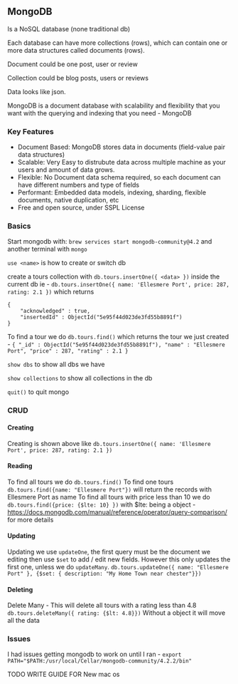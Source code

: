 ## MongoDB 

Is a NoSQL database (none traditional db)

Each database can have more collections (rows), which can contain one or more data structures called documents (rows).

Document could be one post, user or review

Collection could be blog posts, users or reviews 

Data looks like json. 

MongoDB is a document database with scalability and flexibility that you want with the querying and indexing that you need - MongoDB 

### Key Features

- Document Based: MongoDB stores data in documents (field-value pair data structures)
- Scalable: Very Easy to distrubute data across multiple machine as your users and amount of data grows. 
- Flexible: No Document data schema required, so each document can have different numbers and type of fields
- Performant: Embedded data models, indexing, sharding, flexible documents, native duplication, etc 
- Free and open source, under SSPL License 

### Basics 

Start mongodb with: `brew services start mongodb-community@4.2` and another terminal with `mongo`

`use <name>` is how to create or switch db

create a tours collection with `db.tours.insertOne({ <data> })` inside the current db ie -
`db.tours.insertOne({ name: 'Ellesmere Port', price: 287, rating: 2.1 })` which returns 

```
{
	"acknowledged" : true,
	"insertedId" : ObjectId("5e95f44d023de3fd55b8891f")
}
```
To find a tour we do `db.tours.find()` which returns the tour we just created -
`{ "_id" : ObjectId("5e95f44d023de3fd55b8891f"), "name" : "Ellesmere Port", "price" : 287, "rating" : 2.1 }` 

`show dbs` to show all dbs we have

`show collections` to show all collections in the db

`quit()` to quit mongo

### CRUD 

#### Creating

Creating is shown above like `db.tours.insertOne({ name: 'Ellesmere Port', price: 287, rating: 2.1 })`

#### Reading 

To find all tours we do `db.tours.find()`
To find one tours `db.tours.find({name: "Ellesmere Port"})` will return the records with Ellesmere Port as name
To find all tours with price less than 10 we do `db.tours.find({price: {$lte: 10} })` with $lte: being a object - https://docs.mongodb.com/manual/reference/operator/query-comparison/ for more details 

#### Updating

Updating we use `updateOne`, the first query must be the document we editing then use `$set` to add / edit new fields. However this only updates the first one, unless we do `updateMany`. 
`db.tours.updateOne({ name: "Ellesmere Port" }, {$set: { description: "My Home Town near chester"}})`

#### Deleting

Delete Many  - This will delete all tours with a rating less than 4.8
`db.tours.deleteMany({ rating: {$lt: 4.8}})`
Without a object it will move all the data 


### Issues 

I had issues getting mongodb to work on until I ran - 
`export PATH="$PATH:/usr/local/Cellar/mongodb-community/4.2.2/bin"`

TODO WRITE GUIDE FOR New mac os
